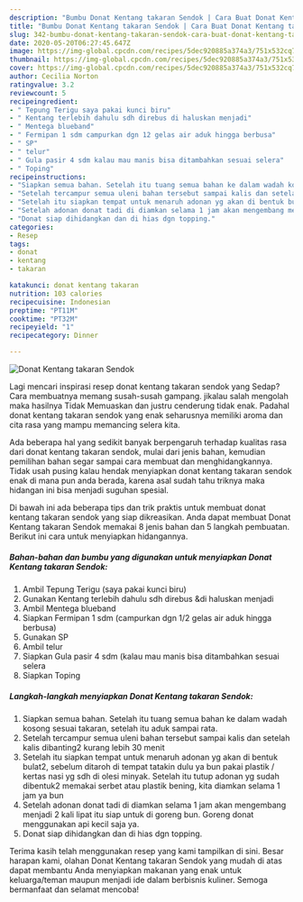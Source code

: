 ```yaml
---
description: "Bumbu Donat Kentang takaran Sendok | Cara Buat Donat Kentang takaran Sendok Yang Sedap"
title: "Bumbu Donat Kentang takaran Sendok | Cara Buat Donat Kentang takaran Sendok Yang Sedap"
slug: 342-bumbu-donat-kentang-takaran-sendok-cara-buat-donat-kentang-takaran-sendok-yang-sedap
date: 2020-05-20T06:27:45.647Z
image: https://img-global.cpcdn.com/recipes/5dec920885a374a3/751x532cq70/donat-kentang-takaran-sendok-foto-resep-utama.jpg
thumbnail: https://img-global.cpcdn.com/recipes/5dec920885a374a3/751x532cq70/donat-kentang-takaran-sendok-foto-resep-utama.jpg
cover: https://img-global.cpcdn.com/recipes/5dec920885a374a3/751x532cq70/donat-kentang-takaran-sendok-foto-resep-utama.jpg
author: Cecilia Norton
ratingvalue: 3.2
reviewcount: 5
recipeingredient:
- " Tepung Terigu saya pakai kunci biru"
- " Kentang terlebih dahulu sdh direbus di haluskan menjadi"
- " Mentega blueband"
- " Fermipan 1 sdm campurkan dgn 12 gelas air aduk hingga berbusa"
- " SP"
- " telur"
- " Gula pasir 4 sdm kalau mau manis bisa ditambahkan sesuai selera"
- " Toping"
recipeinstructions:
- "Siapkan semua bahan. Setelah itu tuang semua bahan ke dalam wadah kosong sesuai takaran, setelah itu aduk sampai rata."
- "Setelah tercampur semua uleni bahan tersebut sampai kalis dan setelah kalis dibanting2 kurang lebih 30 menit"
- "Setelah itu siapkan tempat untuk menaruh adonan yg akan di bentuk bulat2, sebelum ditaroh di tempat tatakin dulu ya bun pakai plastik / kertas nasi yg sdh di olesi minyak. Setelah itu tutup adonan yg sudah dibentuk2 memakai serbet atau plastik bening, kita diamkan selama 1 jam ya bun"
- "Setelah adonan donat tadi di diamkan selama 1 jam akan mengembang menjadi 2 kali lipat itu siap untuk di goreng bun. Goreng donat menggunakan api kecil saja ya."
- "Donat siap dihidangkan dan di hias dgn topping."
categories:
- Resep
tags:
- donat
- kentang
- takaran

katakunci: donat kentang takaran 
nutrition: 103 calories
recipecuisine: Indonesian
preptime: "PT11M"
cooktime: "PT32M"
recipeyield: "1"
recipecategory: Dinner

---
```



![Donat Kentang takaran Sendok](https://img-global.cpcdn.com/recipes/5dec920885a374a3/751x532cq70/donat-kentang-takaran-sendok-foto-resep-utama.jpg)

Lagi mencari inspirasi resep donat kentang takaran sendok yang Sedap? Cara membuatnya memang susah-susah gampang. jikalau salah mengolah maka hasilnya Tidak Memuaskan dan justru cenderung tidak enak. Padahal donat kentang takaran sendok yang enak seharusnya memiliki aroma dan cita rasa yang mampu memancing selera kita.



Ada beberapa hal yang sedikit banyak berpengaruh terhadap kualitas rasa dari donat kentang takaran sendok, mulai dari jenis bahan, kemudian pemilihan bahan segar sampai cara membuat dan menghidangkannya. Tidak usah pusing kalau hendak menyiapkan donat kentang takaran sendok enak di mana pun anda berada, karena asal sudah tahu triknya maka hidangan ini bisa menjadi suguhan spesial.


Di bawah ini ada beberapa tips dan trik praktis untuk membuat donat kentang takaran sendok yang siap dikreasikan. Anda dapat membuat Donat Kentang takaran Sendok memakai 8 jenis bahan dan 5 langkah pembuatan. Berikut ini cara untuk menyiapkan hidangannya.

<!--inarticleads1-->

##### Bahan-bahan dan bumbu yang digunakan untuk menyiapkan Donat Kentang takaran Sendok:

1. Ambil  Tepung Terigu (saya pakai kunci biru)
1. Gunakan  Kentang terlebih dahulu sdh direbus &amp;di haluskan menjadi
1. Ambil  Mentega blueband
1. Siapkan  Fermipan 1 sdm (campurkan dgn 1/2 gelas air aduk hingga berbusa)
1. Gunakan  SP
1. Ambil  telur
1. Siapkan  Gula pasir 4 sdm (kalau mau manis bisa ditambahkan sesuai selera
1. Siapkan  Toping




<!--inarticleads2-->

##### Langkah-langkah menyiapkan Donat Kentang takaran Sendok:

1. Siapkan semua bahan. Setelah itu tuang semua bahan ke dalam wadah kosong sesuai takaran, setelah itu aduk sampai rata.
1. Setelah tercampur semua uleni bahan tersebut sampai kalis dan setelah kalis dibanting2 kurang lebih 30 menit
1. Setelah itu siapkan tempat untuk menaruh adonan yg akan di bentuk bulat2, sebelum ditaroh di tempat tatakin dulu ya bun pakai plastik / kertas nasi yg sdh di olesi minyak. Setelah itu tutup adonan yg sudah dibentuk2 memakai serbet atau plastik bening, kita diamkan selama 1 jam ya bun
1. Setelah adonan donat tadi di diamkan selama 1 jam akan mengembang menjadi 2 kali lipat itu siap untuk di goreng bun. Goreng donat menggunakan api kecil saja ya.
1. Donat siap dihidangkan dan di hias dgn topping.




Terima kasih telah menggunakan resep yang kami tampilkan di sini. Besar harapan kami, olahan Donat Kentang takaran Sendok yang mudah di atas dapat membantu Anda menyiapkan makanan yang enak untuk keluarga/teman maupun menjadi ide dalam berbisnis kuliner. Semoga bermanfaat dan selamat mencoba!
